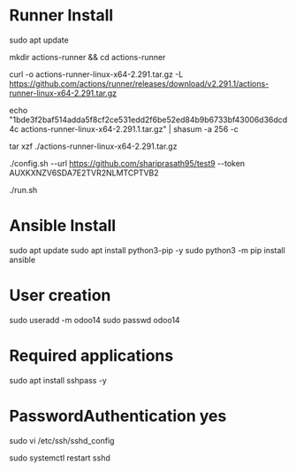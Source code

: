# Runner Install
sudo apt update

mkdir actions-runner && cd actions-runner

curl -o actions-runner-linux-x64-2.291.tar.gz -L https://github.com/actions/runner/releases/download/v2.291.1/actions-runner-linux-x64-2.291.tar.gz

echo "1bde3f2baf514adda5f8cf2ce531edd2f6be52ed84b9b6733bf43006d36dcd4c  actions-runner-linux-x64-2.291.1.tar.gz" | shasum -a 256 -c

tar xzf ./actions-runner-linux-x64-2.291.tar.gz

./config.sh --url https://github.com/shariprasath95/test9 --token AUXKXNZV6SDA7E2TVR2NLMTCPTVB2

./run.sh

# Ansible Install
sudo apt update
sudo apt install python3-pip -y
sudo python3 -m pip install ansible

# User creation
sudo useradd -m odoo14
sudo passwd odoo14

# Required applications
sudo apt install sshpass -y

# PasswordAuthentication yes
sudo vi /etc/ssh/sshd_config 

sudo systemctl restart sshd
